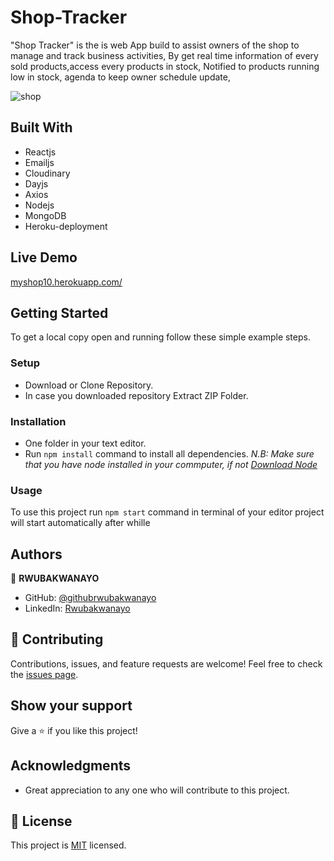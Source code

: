 # Shop-Tracker

"Shop Tracker" is the is web App build to assist owners of the shop to manage and track business activities,
By get real time information of every sold products,access every products in stock,
Notified to products running low in stock, agenda to keep owner schedule update,

![shop](https://user-images.githubusercontent.com/68381641/171299642-24e1d263-c338-4751-8ca9-a9b4487115e9.png)


## Built With
- Reactjs
- Emailjs
- Cloudinary
- Dayjs
- Axios
- Nodejs
- MongoDB
- Heroku-deployment

## Live Demo
[myshop10.herokuapp.com/](http://myshop10.herokuapp.com/)

## Getting Started
To get a local copy open and running follow these simple example steps.
### Setup
- Download or Clone Repository.
- In case you downloaded repository Extract ZIP Folder.
### Installation
- One folder in your text editor.
- Run `npm install` command to install all dependencies.
*N.B: Make sure that you have node installed in your commputer, if not [Download Node](https://nodejs.org/en/)*
### Usage
To use this project run `npm start` command in terminal of your editor project will start automatically after whille
## Authors
:bust_in_silhouette: **RWUBAKWANAYO**
- GitHub: [@githubrwubakwanayo](https://github.com/RWUBAKWANAYO)
- LinkedIn: [Rwubakwanayo](https://www.linkedin.com/in/rwubakwanayo-olivier)
## :handshake: Contributing
Contributions, issues, and feature requests are welcome!
Feel free to check the [issues page](../../issues/).
## Show your support
Give a :star:️ if you like this project!
## Acknowledgments
-   Great appreciation to any one who will contribute to this project.
## :memo: License
This project is [MIT](./MIT.md) licensed.
